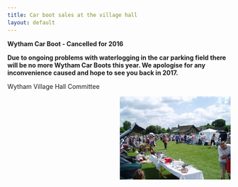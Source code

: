 ```yaml
---
title: Car boot sales at the village hall
layout: default
---
```



**Wytham Car Boot - Cancelled for 2016**

**Due to ongoing problems with waterlogging in the car parking field there will be no more Wytham Car Boots this year. We apologise for any inconvenience caused and hope to see you back in 2017.**

Wytham Village Hall Committee

<img align="right" src="images/carboot1.jpg"/>














